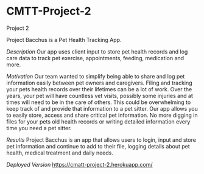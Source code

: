 # CMTT-Project-2
Project 2

Project Bacchus is a Pet Health Tracking App.

*Description*
Our app uses client input to store pet health records and log care data to track pet exercise, appointments, feeding, medication and more.

*Motivation*
Our team wanted to simplify being able to share and log pet information easily between pet owners and caregivers. Filing and tracking your pets health records over their lifetimes can be a lot of work. Over the years, your pet will have countless vet visits, possibly some injuries and at times will need to be in the care of others. This could be overwhelming to keep track of and provide that information to a pet sitter. Our app allows you to easily store, access and share critical pet information. No more digging in files for your pets old health records or writing detailed information every time you need a pet sitter.

*Results*
Project Bacchus is an app that allows users to login, input and store pet information and continue to add to their file, logging details about pet health, medical treatment and daily needs.

*Deployed Version*
https://cmatt-project-2.herokuapp.com/
